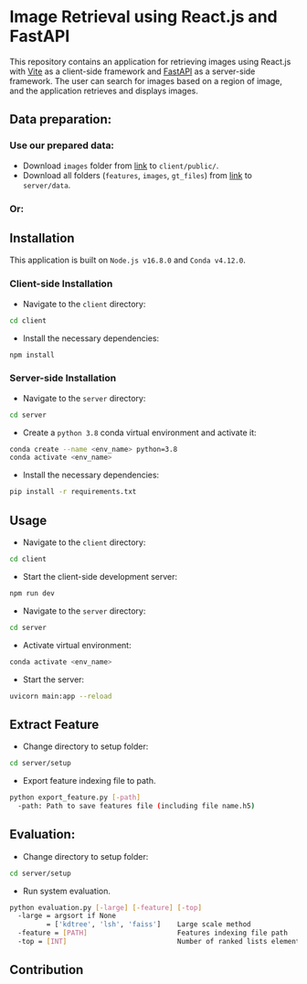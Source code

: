 # Image Retrieval using React.js and FastAPI

This repository contains an application for retrieving images using React.js with [Vite](https://vitejs.dev/) as a client-side framework and [FastAPI](https://fastapi.tiangolo.com/) as a server-side framework. The user can search for images based on a region of image, and the application retrieves and displays images.

## Data preparation:
### Use our prepared data:
* Download `images` folder from [link](https://drive.google.com/drive/folders/1sHnC666LpfVcSdUyOw9Cu7wBN0kgUGgo?usp=share_link) to `client/public/`.
* Download all folders (`features`, `images`, `gt_files`) from [link](https://drive.google.com/drive/folders/1sHnC666LpfVcSdUyOw9Cu7wBN0kgUGgo?usp=share_link) to `server/data`.
### Or:

## Installation
This application is built on `Node.js v16.8.0` and `Conda v4.12.0`.

### Client-side Installation
* Navigate to the `client` directory:
```bash
cd client
```
* Install the necessary dependencies:
```bash
npm install
```
### Server-side Installation
* Navigate to the `server` directory:
```bash
cd server
```
* Create a `python 3.8` conda virtual environment and activate it:
```bash
conda create --name <env_name> python=3.8
conda activate <env_name>
```
* Install the necessary dependencies:
```bash
pip install -r requirements.txt
```
## Usage
* Navigate to the `client` directory:
```bash
cd client
```
* Start the client-side development server:
```bash
npm run dev
```
* Navigate to the `server` directory:
```bash
cd server
```
* Activate virtual environment:
```bash
conda activate <env_name>
```
* Start the server:
```bash
uvicorn main:app --reload
```

## Extract Feature

* Change directory to setup folder:
```bash
cd server/setup
```

* Export feature indexing file to path.
```bash
python export_feature.py [-path]
  -path: Path to save features file (including file name.h5)
```

## Evaluation:

* Change directory to setup folder:
```bash
cd server/setup
```

* Run system evaluation.
```bash
python evaluation.py [-large] [-feature] [-top]
  -large = argsort if None
         = ['kdtree', 'lsh', 'faiss']    Large scale method
  -feature = [PATH]                      Features indexing file path
  -top = [INT]                           Number of ranked lists element (compulsory)
 ```

## Contribution
